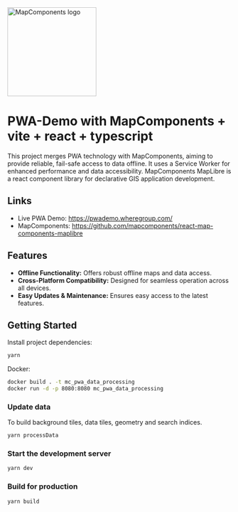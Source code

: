 <img src="https://avatars.githubusercontent.com/u/64851912" alt="MapComponents logo" width="200"/>

# PWA-Demo with MapComponents + vite + react + typescript

This project merges PWA technology with MapComponents, aiming to provide reliable, fail-safe access to data offline. It uses a Service Worker for enhanced performance and data accessibility.
MapComponents MapLibre is a react component library for declarative GIS application development.



## Links

- Live PWA Demo: https://pwademo.wheregroup.com/
- MapComponents: https://github.com/mapcomponents/react-map-components-maplibre

## Features

- **Offline Functionality:** Offers robust offline maps and data access.
- **Cross-Platform Compatibility:** Designed for seamless operation across all devices.
- **Easy Updates & Maintenance:** Ensures easy access to the latest features.

## Getting Started

Install project dependencies:

```bash
yarn
```
Docker: 

```bash
docker build . -t mc_pwa_data_processing
docker run -d -p 8080:8080 mc_pwa_data_processing
```

### Update data
To build background tiles, data tiles, geometry and search indices. 

```bash
yarn processData
```

### Start the development server

```bash
yarn dev
```

### Build for production

```bash
yarn build
```

